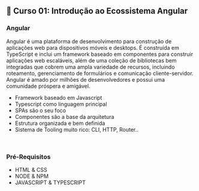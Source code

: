 ## 📝 Curso 01: Introdução ao Ecossistema Angular
### Angular
Angular é uma plataforma de desenvolvimento para construção de aplicações web para dispositivos móveis e desktops. É construída em TypeScript e inclui um framework baseado em componentes para construir aplicações web escaláveis, além de uma coleção de bibliotecas bem integradas que cobrem uma ampla variedade de recursos, incluindo roteamento, gerenciamento de formulários e comunicação cliente-servidor. Angular é amado por milhões de desenvolvedores e possui uma comunidade próspera e amigável.

- Framework baseado em Javascript
- Typescript como linguagem principal
- SPAs são o seu foco
- Componentes são a base da arquitetura
- Estrutura organizada e bem definida
- Sistema de Tooling muito rico: CLI, HTTP, Router..

<br>

### Pré-Requisitos
- HTML & CSS
- NODE & NPM
- JAVASCRIPT & TYPESCRIPT
